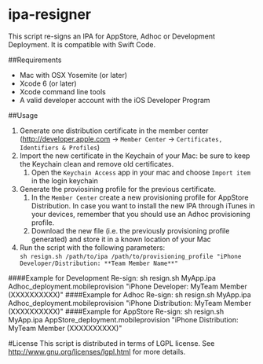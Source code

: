 ipa-resigner
===

This script re-signs an IPA for AppStore, Adhoc or Development Deployment.
It is compatible with Swift Code.

##Requirements
- Mac with OSX Yosemite (or later)
- Xcode 6 (or later)
- Xcode command line tools
- A valid developer account with the iOS Developer Program

##Usage
 1. Generate one distribution certificate in the member center (http://developer.apple.com -> `Member Center` -> `Certificates, Identifiers & Profiles`)
 2. Import the new certificate in the Keychain of your Mac: be sure to keep the Keychain clean and remove old certificates.
    1. Open the `Keychain Access` app in your mac and choose `Import item` in the login keychain
 3. Generate the proviosining profile for the previous certificate.
    1. In the `Member Center` create a new provisioning profile for AppStore Distribution. In case you want to install the new IPA through iTunes in your devices, remember that you should use an Adhoc provisioning profile.
    2. Download the new file (i.e. the previously provisioning profile generated) and store it in a known location of your Mac
 4. Run the script with the following parameters:  
	`sh resign.sh /path/to/ipa /path/to/provisioning_profile "iPhone Developer/Distribution: **Team Member Name**"`

####Example for Development Re-sign:
	sh resign.sh MyApp.ipa Adhoc_deployment.mobileprovision "iPhone Developer: MyTeam Member (XXXXXXXXXX)"
####Example for Adhoc Re-sign:
	sh resign.sh MyApp.ipa Adhoc_deployment.mobileprovision "iPhone Distribution: MyTeam Member (XXXXXXXXXX)"
####Example for AppStore Re-sign:
	sh resign.sh MyApp.ipa AppStore_deployment.mobileprovision "iPhone Distribution: MyTeam Member (XXXXXXXXXX)"


#License
This script is distributed in terms of LGPL license. See http://www.gnu.org/licenses/lgpl.html for more details.
